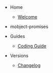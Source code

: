 - Home

  - [Welcome](/)

- mobject-promises

- Guides

  - [Coding Guide](https://benhar-dev.github.io/coding-convention/#/)

- Versions

  - [Changelog](changelog.md)
